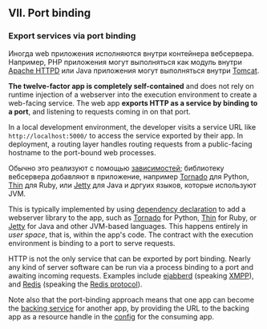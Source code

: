 ## VII. Port binding
### Export services via port binding

Иногда web приложения исполняются внутри контейнера вебсервера. Например, PHP приложения могут выполняться как модуль внутри
[Apache HTTPD](http://httpd.apache.org/) или Java приложения могут выполняться внутри [Tomcat](http://tomcat.apache.org/).

**The twelve-factor app is completely self-contained** and does not rely on runtime injection of a webserver into the execution environment to create a web-facing service.  The web app **exports HTTP as a service by binding to a port**, and listening to requests coming in on that port.

In a local development environment, the developer visits a service URL like `http://localhost:5000/` to access the service exported by their app.  In deployment, a routing layer handles routing requests from a public-facing hostname to the port-bound web processes.

Обычно это реализуют с помощью [зависимостей](/dependencies); библиотеку вебсервера добавляют в приложение, например
[Tornado](http://www.tornadoweb.org/) для Python, [Thin](http://code.macournoyer.com/thin/) для Ruby,
или [Jetty](http://jetty.codehaus.org/jetty/) для Java и дргуих языков, которые используют JVM.

This is typically implemented by using [dependency declaration](/dependencies) to add a webserver library to the app, such as [Tornado](http://www.tornadoweb.org/) for Python, [Thin](http://code.macournoyer.com/thin/) for Ruby, or [Jetty](http://jetty.codehaus.org/jetty/) for Java and other JVM-based languages.  This happens entirely in *user space*, that is, within the app's code.  The contract with the execution environment is binding to a port to serve requests.

HTTP is not the only service that can be exported by port binding.  Nearly any kind of server software can be run via a process binding to a port and awaiting incoming requests.  Examples include [ejabberd](http://www.ejabberd.im/) (speaking [XMPP](http://xmpp.org/)), and [Redis](http://redis.io/) (speaking the [Redis protocol](http://redis.io/topics/protocol)).

Note also that the port-binding approach means that one app can become the [backing service](/backing-services) for another app, by providing the URL to the backing app as a resource handle in the [config](/config) for the consuming app.
